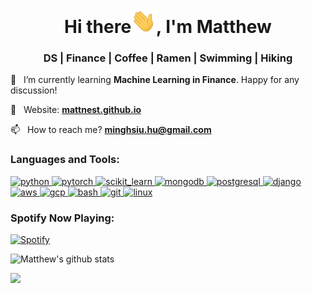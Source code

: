 <h1 align="center">Hi there<img src="https://raw.githubusercontent.com/ABSphreak/ABSphreak/master/gifs/Hi.gif" width="40px" />, I'm Matthew</h1>
<h3 align="center">DS | Finance | Coffee | Ramen | Swimming | Hiking</h3>

🌱 &nbsp;&nbsp;I’m currently learning **Machine Learning in Finance**. Happy for any discussion!

:page_facing_up:&nbsp;&nbsp; Website: <a href="https://mattnest.github.io/" target="_blank">**mattnest.github.io**</a>

📫 &nbsp;&nbsp;How to reach me? **minghsiu.hu@gmail.com**

<h3 align="left">Languages and Tools:</h3>
<p align="left"> <a href="https://www.python.org" target="_blank"> <img src="https://devicons.github.io/devicon/devicon.git/icons/python/python-original.svg" alt="python" width="40" height="40"/> </a> <a href="https://pytorch.org/" target="_blank"> <img src="https://www.vectorlogo.zone/logos/pytorch/pytorch-icon.svg" alt="pytorch" width="40" height="40"/> </a> <a href="https://scikit-learn.org/" target="_blank"> <img src="https://upload.wikimedia.org/wikipedia/commons/0/05/Scikit_learn_logo_small.svg" alt="scikit_learn" width="40" height="40"/> </a> <a href="https://www.mongodb.com/" target="_blank"> <img src="https://devicons.github.io/devicon/devicon.git/icons/mongodb/mongodb-original-wordmark.svg" alt="mongodb" width="40" height="40"/> </a> <a href="https://www.postgresql.org" target="_blank"> <img src="https://devicons.github.io/devicon/devicon.git/icons/postgresql/postgresql-original-wordmark.svg" alt="postgresql" width="40" height="40"/> </a> <a href="https://www.djangoproject.com/" target="_blank"> <img src="https://devicons.github.io/devicon/devicon.git/icons/django/django-original.svg" alt="django" width="40" height="40"/> </a>   <a href="https://aws.amazon.com" target="_blank"> <img src="https://devicons.github.io/devicon/devicon.git/icons/amazonwebservices/amazonwebservices-original-wordmark.svg" alt="aws" width="40" height="40"/> </a> <a href="https://cloud.google.com" target="_blank"> <img src="https://www.vectorlogo.zone/logos/google_cloud/google_cloud-icon.svg" alt="gcp" width="40" height="40"/> </a> <a href="https://www.gnu.org/software/bash/" target="_blank"> <img src="https://www.vectorlogo.zone/logos/gnu_bash/gnu_bash-icon.svg" alt="bash" width="40" height="40"/> </a> <a href="https://git-scm.com/" target="_blank"> <img src="https://www.vectorlogo.zone/logos/git-scm/git-scm-icon.svg" alt="git" width="40" height="40"/> </a> <a href="https://www.linux.org/" target="_blank"> <img src="https://devicons.github.io/devicon/devicon.git/icons/linux/linux-original.svg" alt="linux" width="40" height="40"/> </a> </p>

### Spotify Now Playing: 
[![Spotify](https://githubreadme4.vercel.app/api/spotify)](https://open.spotify.com/user/q3wazyctbsoku5dnplnv4nwuc?si=bhBRDiQQR_-8SwHk9JkwtA)

![Matthew's github stats](https://github-readme-stats.vercel.app/api?username=mattnest&show_icons=true&theme=onedark)

<img src="https://komarev.com/ghpvc/?username=mattNest&color=green" align="left">


